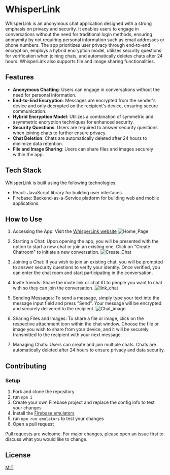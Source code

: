 # WhisperLink

WhisperLink is an anonymous chat application designed with a strong emphasis on privacy and security. It enables users to engage in conversations without the need for traditional login methods, ensuring anonymity by not requiring personal information such as email addresses or phone numbers. The app prioritizes user privacy through end-to-end encryption, employs a hybrid encryption model, utilizes security questions for verification when joining chats, and automatically deletes chats after 24 hours. WhisperLink also supports file and image sharing functionalities.

## Features

- **Anonymous Chatting**: Users can engage in conversations without the need for personal information.
- **End-to-End Encryption**: Messages are encrypted from the sender's device and only decrypted on the recipient's device, ensuring secure communication.
- **Hybrid Encryption Model**: Utilizes a combination of symmetric and asymmetric encryption techniques for enhanced security.
- **Security Questions**: Users are required to answer security questions when joining chats to further ensure privacy.
- **Chat Deletion**: Chats are automatically deleted after 24 hours to minimize data retention.
- **File and Image Sharing**: Users can share files and images securely within the app.

## Tech Stack

WhisperLink is built using the following technologies:

- React: JavaScript library for building user interfaces.
- Firebase: Backend-as-a-Service platform for building web and mobile applications.

## How to Use

1. Accessing the App: Visit the [WhisperLink website](whisperlink.web.app)
![Home_Page](https://github.com/Ajambot/WhisperLink/assets/50452065/24f301c5-4ec0-44a7-bb9b-32bd9ea11eda)

2. Starting a Chat: Upon opening the app, you will be presented with the option to start a new chat or join an existing one. Click on "Create Chatroom" to initiate a new conversation.
![Create_Chat](https://github.com/Ajambot/WhisperLink/assets/50452065/222b00cc-4e45-4f5b-8d77-b273cce4229a)

3. Joining a Chat: If you wish to join an existing chat, you will be prompted to answer security questions to verify your identity. Once verified, you can enter the chat room and start participating in the conversation.

4. Invite friends: Share the invite link or chat ID to people you want to chat with so they can join the conversation.
![link_chat](https://github.com/Ajambot/WhisperLink/assets/50452065/1c7ed903-ba43-4cc1-b60a-994567de9c8c)

5. Sending Messages: To send a message, simply type your text into the message input field and press "Send". Your message will be encrypted and securely delivered to the recipient.
![Chat_image](https://github.com/Ajambot/WhisperLink/assets/50452065/557144d3-ad1c-4cb9-bbc9-6aae02c1f53b)

6. Sharing Files and Images: To share a file or image, click on the respective attachment icon within the chat window. Choose the file or image you wish to share from your device, and it will be securely transmitted to the recipient with your next message.

7. Managing Chats: Users can create and join multiple chats. Chats are automatically deleted after 24 hours to ensure privacy and data security.

## Contributing

### Setup

1. Fork and clone the repository
2. run `npm i`
3. Create your own Firebase project and replace the config info to test your changes
4. Install the [Firebase emulators](https://firebase.google.com/docs/emulator-suite/install_and_configure)
5. run `npm run emulators` to test your changes
4. Open a pull request

Pull requests are welcome. For major changes, please open an issue first
to discuss what you would like to change.

## License

[MIT](https://choosealicense.com/licenses/mit/)
